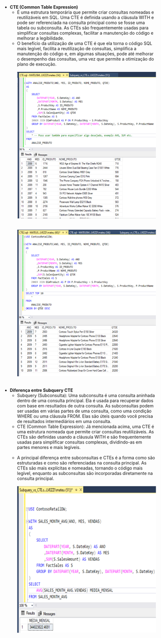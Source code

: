 - **CTE (Common Table Expression)**
    - É uma estrutura temporária que permite criar consultas nomeadas e reutilizáveis em SQL. Uma CTE é definida usando a cláusula WITH e pode ser referenciada na consulta principal como se fosse uma tabela ou subconsulta. As CTEs são frequentemente usadas para simplificar consultas complexas, facilitar a manutenção do código e melhorar a legibilidade.
    - O benefício da utilização de uma CTE é que ela torna o código SQL mais legível, facilita a reutilização de consultas, simplifica a manutenção do código e, em algumas situações, pode até melhorar o desempenho das consultas, uma vez que permite a otimização do plano de execução. <br><br>
    <img width="890" height="480" src="https://github.com/MateusMalvezzi/SQL_Portfolio/blob/main/CommonTableExpression/results/CTE.png"><br><br><br>
    <img width="890" height="480" src="https://github.com/MateusMalvezzi/SQL_Portfolio/blob/main/CommonTableExpression/results/CTE2.1.png"><br><br><br>
- **Diferença entre Subquery CTE**
    - Subquery (Subconsulta): Uma subconsulta é uma consulta aninhada dentro de uma consulta principal. Ela é usada para recuperar dados com base em resultados de outra consulta. As subconsultas podem ser usadas em várias partes de uma consulta, como uma condição WHERE ou uma cláusula FROM. Elas são úteis quando você precisa de resultados intermediários em uma consulta.
    - CTE (Common Table Expression): Já mencionada acima, uma CTE é uma estrutura nomeada que permite criar consultas reutilizáveis. As CTEs são definidas usando a cláusula WITH e são frequentemente usadas para simplificar consultas complexas, dividindo-as em partes menores e mais legíveis. <br><br>
    - A principal diferença entre subconsultas e CTEs é a forma como são estruturadas e como são referenciadas na consulta principal. As CTEs são mais explícitas e nomeadas, tornando o código mais legível, enquanto as subconsultas são incorporadas diretamente na consulta principal.<br><br>
    <img width="890" height="480" src="https://github.com/MateusMalvezzi/SQL_Portfolio/blob/main/CommonTableExpression/results/Subquery_vs_CTE.png"><br><br><br>
